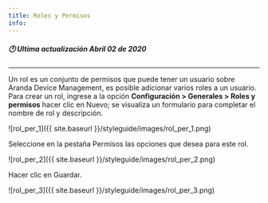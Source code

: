 ```yaml
---
title: Roles y Permisos
info:
---
```

##### 🕐 Ultima actualización Abril 02 de 2020
---


Un rol es un conjunto de permisos que puede tener un usuario sobre Aranda Device Management, es posible adicionar varios roles a un usuario. Para crear un rol, ingrese a la opción **Configuración > Generales > Roles y permisos** hacer clic en Nuevo; se visualiza un formulario para completar el nombre de rol y descripción.

![rol_per_1]({{ site.baseurl }}/styleguide/images/rol_per_1.png)


Seleccione en la pestaña Permisos las opciones que desea para este rol.

![rol_per_2]({{ site.baseurl }}/styleguide/images/rol_per_2.png)


Hacer clic en Guardar.


![rol_per_3]({{ site.baseurl }}/styleguide/images/rol_per_3.png)
